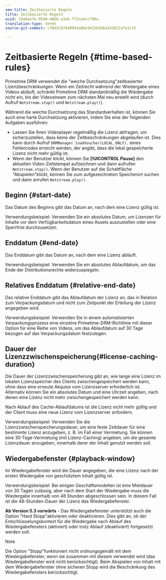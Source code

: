 ```yaml
---
seo-title: Zeitbasierte Regeln
title: Zeitbasierte Regeln
uuid: 19a6ee7e-9580-48bb-a3a6-ff2cedcc796a
translation-type: tm+mt
source-git-commit: c78d3c87848943a0be3433b2b6a543822a7e1c15

---
```



# Zeitbasierte Regeln {#time-based-rules}

Primetime DRM verwendet die &quot;weiche Durchsetzung&quot;zeitbasierter Lizenzbeschränkungen. Wenn ein Zeitrecht während der Wiedergabe eines Videos abläuft, schränkt Primetime DRM standardmäßig die Wiedergabe nicht ein, bis der Videostream zum nächsten Mal neu erstellt wird (durch Aufruf `Netstream.stop()` und `Netstream.play()`).

Während die weiche Durchsetzung das Standardverhalten ist, können Sie auch eine harte Durchsetzung aktivieren, indem Sie eine der folgenden Aufgaben ausführen:

* Lassen Sie Ihren Videoplayer regelmäßig die Lizenz abfragen, um sicherzustellen, dass keine der Zeitbeschränkungen abgelaufen ist. Dies kann durch Aufruf `DRMManager.loadVoucher(LOCAL_ONLY).` eines Fehlercodes erreicht werden, der angibt, dass die lokal gespeicherte Lizenz nicht mehr gültig ist.
* Wenn der Benutzer klickt, können Sie **[!UICONTROL Pause]** den aktuellen Video-Zeitstempel aufzeichnen und dann aufrufen `Netstream.stop()`. Wenn der Benutzer auf die Schaltfläche &quot;Abspielen&quot;klickt, können Sie zum aufgezeichneten Speicherort suchen und dann anrufen `Netstream.play()`.

## Beginn {#start-date}

Das Datum des Beginns gibt das Datum an, nach dem eine Lizenz gültig ist.

Verwendungsbeispiel: Verwenden Sie ein absolutes Datum, um Lizenzen für Inhalte vor dem Verfügbarkeitsdatum eines Assets auszustellen oder eine Sperrfrist durchzusetzen.

## Enddatum {#end-date}

Das Enddatum gibt das Datum an, nach dem eine Lizenz abläuft.

Verwendungsbeispiel: Verwenden Sie ein absolutes Ablaufdatum, um das Ende der Distributionsrechte widerzuspiegeln.

## Relatives Enddatum {#relative-end-date}

Das relative Enddatum gibt das Ablaufdatum der Lizenz an, das in Relation zum Verpackungsdatum und nicht zum Zeitpunkt der Erteilung der Lizenz angegeben wird.

Verwendungsbeispiel: Verwenden Sie in einem automatisierten Verpackungsprozess eine einzelne Primetime-DRM-Richtlinie mit dieser Option für eine Reihe von Videos, um das Ablaufdatum auf 30 Tage bezogen auf das Verpackungsdatum festzulegen.

## Dauer der Lizenzzwischenspeicherung{#license-caching-duration}

Die Dauer der Lizenzzwischenspeicherung gibt an, wie lange eine Lizenz im lokalen Lizenzspeicher des Clients zwischengespeichert werden kann, ohne dass eine erneute Akquise vom Lizenzserver erforderlich ist. Alternativ können Sie ein absolutes Datum und eine Uhrzeit angeben, nach denen eine Lizenz nicht mehr zwischengespeichert werden kann.

Nach Ablauf des Cache-Ablaufdatums ist die Lizenz nicht mehr gültig und der Client muss eine neue Lizenz vom Lizenzserver anfordern.

Verwendungsbeispiel: Verwenden Sie die Lizenzzwischenspeicherungsdauer, um eine feste Zeitdauer für eine bestimmte Lizenz anzugeben, z. B. im Fall einer Vermietung. Sie können eine 30-Tage-Vermietung (mit Lizenz-Caching) angeben, um die gesamte Lizenzdauer anzugeben, innerhalb derer der Inhalt genutzt werden soll.

## Wiedergabefenster {#playback-window}

Im Wiedergabefenster wird die Dauer angegeben, die eine Lizenz nach der ersten Wiedergabe von geschütztem Inhalt gültig ist.

Verwendungsbeispiel: Bei einigen Geschäftsmodellen ist eine Mietdauer von 30 Tagen zulässig, aber nach dem Start der Wiedergabe muss die Wiedergabe innerhalb von 48 Stunden abgeschlossen sein. In diesem Fall ist die 48-Stunden-Dauer der Lizenz das Wiedergabefenster.

**Ab Version 5.3 vorwärts** - Das Wiedergabefenster unterstützt auch die Option &quot;Hard Stopp&quot;aktivieren oder deaktivieren. Dies gibt an, ob der Entschlüsselungskontext für die Wiedergabe nach Ablauf des Wiedergabefensters (aktiviert) oder trotz Ablauf (deaktiviert) fortgesetzt werden soll.

>[!NOTE]
>
>Die Option &quot;Stopp&quot;funktioniert nicht ordnungsgemäß mit dem Wiedergabefenster, wenn sie zusammen mit diesem verwendet wird (das Wiedergabefenster wird nicht berücksichtigt). Beim Abspielen von Inhalt mit dem Wiedergabefenster ohne sicheren Stopp wird die Beschränkung des Wiedergabefensters berücksichtigt.